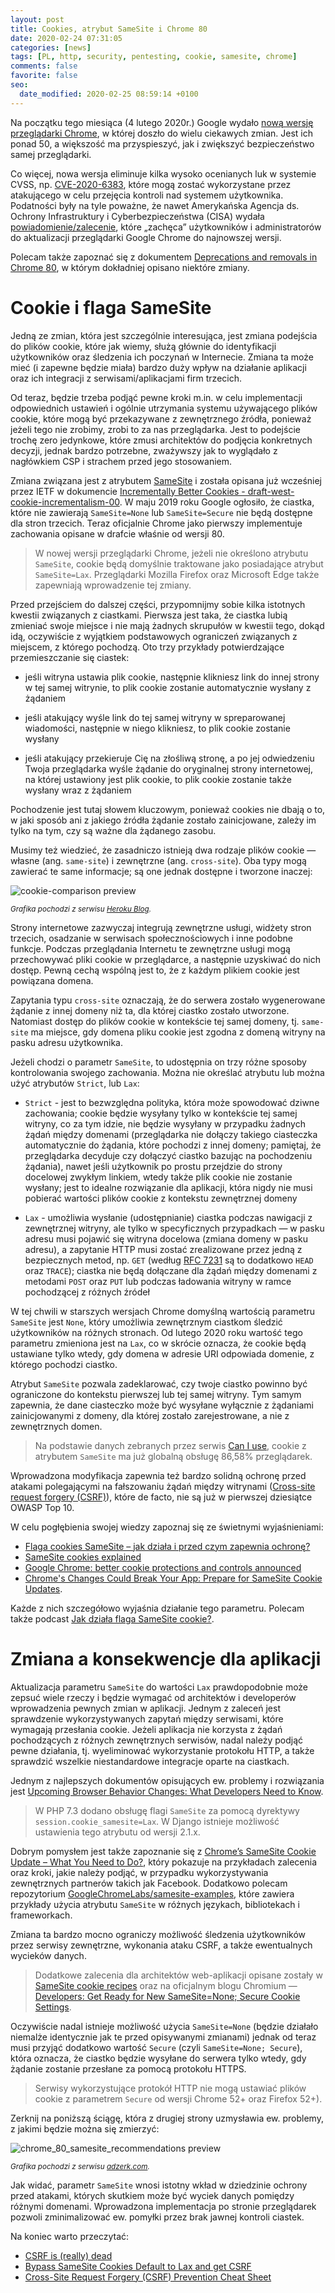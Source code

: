 ```yaml
---
layout: post
title: Cookies, atrybut SameSite i Chrome 80
date: 2020-02-24 07:31:05
categories: [news]
tags: [PL, http, security, pentesting, cookie, samesite, chrome]
comments: false
favorite: false
seo:
  date_modified: 2020-02-25 08:59:14 +0100
---
```


Na początku tego miesiąca (4 lutego 2020r.) Google wydało [nową wersję przeglądarki Chrome](https://developers.google.com/web/updates/2020/02/nic80), w której doszło do wielu ciekawych zmian. Jest ich ponad 50, a większość ma przyspieszyć, jak i zwiększyć bezpieczeństwo samej przeglądarki.

Co więcej, nowa wersja eliminuje kilka wysoko ocenianych luk w systemie CVSS, np. [CVE-2020-6383](https://borncity.com/win/2020/02/22/sicherheitsupdate-edge-80-0-361-57-21-feb-2020/), które mogą zostać wykorzystane przez atakującego w celu przejęcia kontroli nad systemem użytkownika. Podatności były na tyle poważne, że nawet Amerykańska Agencja ds. Ochrony Infrastruktury i Cyberbezpieczeństwa (CISA) wydała [powiadomienie/zalecenie](https://www.us-cert.gov/ncas/current-activity/2020/02/21/google-releases-security-updates-chrome), które „zachęca” użytkowników i administratorów do aktualizacji przeglądarki Google Chrome do najnowszej wersji.

Polecam także zapoznać się z dokumentem [Deprecations and removals in Chrome 80](https://developers.google.com/web/updates/2019/12/chrome-80-deps-rems), w którym dokładniej opisano niektóre zmiany.

# Cookie i flaga SameSite

Jedną ze zmian, która jest szczególnie interesująca, jest zmiana podejścia do plików cookie, które jak wiemy, służą głównie do identyfikacji użytkowników oraz śledzenia ich poczynań w Internecie. Zmiana ta może mieć (i zapewne będzie miała) bardzo duży wpływ na działanie aplikacji oraz ich integracji z serwisami/aplikacjami firm trzecich.

Od teraz, będzie trzeba podjąć pewne kroki m.in. w celu implementacji odpowiednich ustawień i ogólnie utrzymania systemu używającego plików cookie, które mogą być przekazywane z zewnętrznego źródła, ponieważ jeżeli tego nie zrobimy, zrobi to za nas przeglądarka. Jest to podejście trochę zero jedynkowe, które zmusi architektów do podjęcia konkretnych decyzji, jednak bardzo potrzebne, zważywszy jak to wyglądało z nagłówkiem CSP i strachem przed jego stosowaniem.

Zmiana związana jest z atrybutem [SameSite](https://tools.ietf.org/html/draft-west-first-party-cookies-07) i została opisana już wcześniej przez IETF w dokumencie [Incrementally Better Cookies - draft-west-cookie-incrementalism-00](https://tools.ietf.org/html/draft-west-cookie-incrementalism-00). W maju 2019 roku Google ogłosiło, że ciastka, które nie zawierają `SameSite=None` lub `SameSite=Secure` nie będą dostępne dla stron trzecich. Teraz oficjalnie Chrome jako pierwszy implementuje zachowania opisane w drafcie właśnie od wersji 80.

  > W nowej wersji przeglądarki Chrome, jeżeli nie określono atrybutu `SameSite`, cookie będą domyślnie traktowane jako posiadające atrybut `SameSite=Lax`. Przeglądarki Mozilla Firefox oraz Microsoft Edge także zapewniają wprowadzenie tej zmiany.

Przed przejściem do dalszej części, przypomnijmy sobie kilka istotnych kwestii związanych z ciastkami. Pierwsza jest taka, że ciastka lubią zmieniać swoje miejsce i nie mają żadnych skrupułów w kwestii tego, dokąd idą, oczywiście z wyjątkiem podstawowych ograniczeń związanych z miejscem, z którego pochodzą. Oto trzy przykłady potwierdzające przemieszczanie się ciastek:

- jeśli witryna ustawia plik cookie, następnie klikniesz link do innej strony w tej samej witrynie, to plik cookie zostanie automatycznie wysłany z żądaniem

- jeśli atakujący wyśle link do tej samej witryny w spreparowanej wiadomości, następnie w niego klikniesz, to plik cookie zostanie wysłany

- jeśli atakujący przekieruje Cię na złośliwą stronę, a po jej odwiedzeniu Twoja przeglądarka wyśle żądanie do oryginalnej strony internetowej, na której ustawiony jest plik cookie, to plik cookie zostanie także wysłany wraz z żądaniem

Pochodzenie jest tutaj słowem kluczowym, ponieważ cookies nie dbają o to, w jaki sposób ani z jakiego źródła żądanie zostało zainicjowane, zależy im tylko na tym, czy są ważne dla żądanego zasobu.

Musimy też wiedzieć, że zasadniczo istnieją dwa rodzaje plików cookie — własne (ang. `same-site`) i zewnętrzne (ang. `cross-site`). Oba typy mogą zawierać te same informacje; są one jednak dostępne i tworzone inaczej:

<img src="/assets/img/posts/cookie-comparison.png" align="center" title="cookie-comparison preview">

<sup><i>Grafika pochodzi z serwisu [Heroku Blog](https://blog.heroku.com/chrome-changes-samesite-cookie).</i></sup>

Strony internetowe zazwyczaj integrują zewnętrzne usługi, widżety stron trzecich, osadzanie w serwisach społecznościowych i inne podobne funkcje. Podczas przeglądania Internetu te zewnętrzne usługi mogą przechowywać pliki cookie w przeglądarce, a następnie uzyskiwać do nich dostęp. Pewną cechą wspólną jest to, że z każdym plikiem cookie jest powiązana domena.

Zapytania typu `cross-site` oznaczają, że do serwera zostało wygenerowane żądanie z innej domeny niż ta, dla której ciastko zostało utworzone. Natomiast dostęp do plików cookie w kontekście tej samej domeny, tj. `same-site` ma miejsce, gdy domena pliku cookie jest zgodna z domeną witryny na pasku adresu użytkownika.

Jeżeli chodzi o parametr `SameSite`, to udostępnia on trzy różne sposoby kontrolowania swojego zachowania. Można nie określać atrybutu lub można użyć atrybutów `Strict`, lub `Lax`:

- `Strict` - jest to bezwzględna polityka, która może spowodować dziwne zachowania; cookie będzie wysyłany tylko w kontekście tej samej witryny, co za tym idzie, nie będzie wysyłany w przypadku żadnych żądań między domenami (przeglądarka nie dołączy takiego ciasteczka automatycznie do żądania, które pochodzi z innej domeny; pamiętaj, że przeglądarka decyduje czy dołączyć ciastko bazując na pochodzeniu żądania), nawet jeśli użytkownik po prostu przejdzie do strony docelowej zwykłym linkiem, wtedy także plik cookie nie zostanie wysłany; jest to idealne rozwiązanie dla aplikacji, która nigdy nie musi pobierać wartości plików cookie z kontekstu zewnętrznej domeny

- `Lax` - umożliwia wysłanie (udostępnianie) ciastka podczas nawigacji z zewnętrznej witryny, ale tylko w specyficznych przypadkach — w pasku adresu musi pojawić się witryna docelowa (zmiana domeny w pasku adresu), a zapytanie HTTP musi zostać zrealizowane przez jedną z bezpiecznych metod, np. `GET` (według [RFC 7231](https://tools.ietf.org/html/rfc7231#section-4.2.1) są to dodatkowo `HEAD` oraz `TRACE`); ciastka nie będą dołączane dla żądań między domenami z metodami `POST` oraz `PUT` lub podczas ładowania witryny w ramce pochodzącej z różnych źródeł

W tej chwili w starszych wersjach Chrome domyślną wartością parametru `SameSite` jest `None`, który umożliwia zewnętrznym ciastkom śledzić użytkowników na różnych stronach. Od lutego 2020 roku wartość tego parametru zmieniona jest na `Lax`, co w skrócie oznacza, że cookie będą ustawiane tylko wtedy, gdy domena w adresie URI odpowiada domenie, z którego pochodzi ciastko.

Atrybut `SameSite` pozwala zadeklarować, czy twoje ciastko powinno być ograniczone do kontekstu pierwszej lub tej samej witryny. Tym samym zapewnia, że dane ciasteczko może być wysyłane wyłącznie z żądaniami zainicjowanymi z domeny, dla której zostało zarejestrowane, a nie z zewnętrznych domen.

  > Na podstawie danych zebranych przez serwis [Can I use](https://caniuse.com/#feat=same-site-cookie-attribute), cookie z atrybutem `SameSite` ma już globalną obsługę 86,58% przeglądarek.

Wprowadzona modyfikacja zapewnia też bardzo solidną ochronę przed atakami polegającymi na fałszowaniu żądań między witrynami ([Cross-site request forgery (CSRF)](https://portswigger.net/web-security/csrf)), które de facto, nie są już w pierwszej dziesiątce OWASP Top 10.

W celu pogłębienia swojej wiedzy zapoznaj się ze świetnymi wyjaśnieniami:

- [Flaga cookies SameSite – jak działa i przed czym zapewnia ochronę?](https://sekurak.pl/flaga-cookies-samesite-jak-dziala-i-przed-czym-zapewnia-ochrone/)
- [SameSite cookies explained](https://web.dev/samesite-cookies-explained/)
- [Google Chrome: better cookie protections and controls announced](https://www.ghacks.net/2019/05/08/google-chrome-better-cookie-protections-and-controls-announced/)
- [Chrome's Changes Could Break Your App: Prepare for SameSite Cookie Updates](https://blog.heroku.com/chrome-changes-samesite-cookie).

Każde z nich szczegółowo wyjaśnia działanie tego parametru. Polecam także podcast [Jak działa flaga SameSite cookie?](https://podtail.com/it/podcast/kacper-szurek/jak-dzia-a-flaga-samesite-cookie/).

# Zmiana a konsekwencje dla aplikacji

Aktualizacja parametru `SameSite` do wartości `Lax` prawdopodobnie może zepsuć wiele rzeczy i będzie wymagać od architektów i developerów wprowadzenia pewnych zmian w aplikacji. Jednym z zaleceń jest sprawdzenie wykorzystywanych zapytań między serwisami, które wymagają przesłania cookie. Jeżeli aplikacja nie korzysta z żądań pochodzących z różnych zewnętrznych serwisów, nadal należy podjąć pewne działania, tj. wyeliminować wykorzystanie protokołu HTTP, a także sprawdzić wszelkie niestandardowe integracje oparte na ciastkach.

Jednym z najlepszych dokumentów opisujących ew. problemy i rozwiązania jest [Upcoming Browser Behavior Changes: What Developers Need to Know](https://auth0.com/blog/browser-behavior-changes-what-developers-need-to-know/).

  > W PHP 7.3 dodano obsługę flagi `SameSite` za pomocą dyrektywy `session.cookie_samesite=Lax`. W Django istnieje możliwość ustawienia tego atrybutu od wersji 2.1.x.

Dobrym pomysłem jest także zapoznanie się z [Chrome’s SameSite Cookie Update – What You Need to Do?](https://headerbidding.co/chrome-samesite-cookie-update/), który pokazuje na przykładach zalecenia oraz kroki, jakie należy podjąć, w przypadku wykorzystywania zewnętrznych partnerów takich jak Facebook. Dodatkowo polecam repozytorium [GoogleChromeLabs/samesite-examples](https://github.com/GoogleChromeLabs/samesite-examples), które zawiera przykłady użycia atrybutu `SameSite` w różnych językach, bibliotekach i frameworkach.

Zmiana ta bardzo mocno ograniczy możliwość śledzenia użytkowników przez serwisy zewnętrzne, wykonania ataku CSRF, a także ewentualnych wycieków danych.

  > Dodatkowe zalecenia dla architektów web-aplikacji opisane zostały w [SameSite cookie recipes](https://web.dev/samesite-cookie-recipes/) oraz na oficjalnym blogu Chromium — [Developers: Get Ready for New SameSite=None; Secure Cookie Settings](https://blog.chromium.org/2019/10/developers-get-ready-for-new.html).

Oczywiście nadal istnieje możliwość użycia `SameSite=None` (będzie działało niemalże identycznie jak te przed opisywanymi zmianami) jednak od teraz musi przyjąć dodatkowo wartość `Secure` (czyli `SameSite=None; Secure`), która oznacza, że ciastko będzie wysyłane do serwera tylko wtedy, gdy żądanie zostanie przesłane za pomocą protokołu HTTPS.

  > Serwisy wykorzystujące protokół HTTP nie mogą ustawiać plików cookie z parametrem `Secure` od wersji Chrome 52+ oraz Firefox 52+).

Zerknij na poniższą ściągę, która z drugiej strony uzmysławia ew. problemy, z jakimi będzie można się zmierzyć:

<img src="/assets/img/posts/chrome_80_samesite_recommendations.png" align="center" title="chrome_80_samesite_recommendations preview">

<sup><i>Grafika pochodzi z serwisu [adzerk.com](https://adzerk.com/blog/chrome-samesite/).</i></sup>

Jak widać, parametr `SameSite` wnosi istotny wkład w dziedzinie ochrony przed atakami, których skutkiem może być wyciek danych pomiędzy różnymi domenami. Wprowadzona implementacja po stronie przeglądarek pozwoli zminimalizować ew. pomyłki przez brak jawnej kontroli ciastek.

Na koniec warto przeczytać:

- [CSRF is (really) dead](https://scotthelme.co.uk/csrf-is-really-dead/)
- [Bypass SameSite Cookies Default to Lax and get CSRF](https://medium.com/@renwa/bypass-samesite-cookies-default-to-lax-and-get-csrf-343ba09b9f2b)
- [Cross-Site Request Forgery (CSRF) Prevention Cheat Sheet](https://owasp.org/www-project-cheat-sheets/cheatsheets/Cross-Site_Request_Forgery_Prevention_Cheat_Sheet.html)
